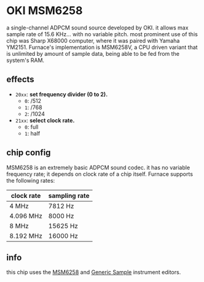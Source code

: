 # OKI MSM6258

a single-channel ADPCM sound source developed by OKI. it allows max sample rate of 15.6 KHz... with no variable pitch. most prominent use of this chip was Sharp X68000 computer, where it was paired with Yamaha YM2151.
Furnace's implementation is MSM6258V, a CPU driven variant that is unlimited by amount of sample data, being able to be fed from the system's RAM.

## effects

- `20xx`: **set frequency divider (0 to 2).**
  - `0`: /512
  - `1`: /768
  - `2`: /1024
- `21xx`: **select clock rate.**
  - `0`: full
  - `1`: half

## chip config

MSM6258 is an extremely basic ADPCM sound codec. it has no variable frequency rate; it depends on clock rate of a chip itself. Furnace supports the following rates:

| clock rate         | sampling rate |
|--------------------|---------------|
| 4 MHz              | 7812 Hz       |
| 4.096 MHz          | 8000 Hz       |
| 8 MHz              | 15625 Hz      |
| 8.192 MHz          | 16000 Hz      |

## info

this chip uses the [MSM6258](../4-instrument/msm6258.md) and [Generic Sample](../4-instrument/sample.md) instrument editors.
